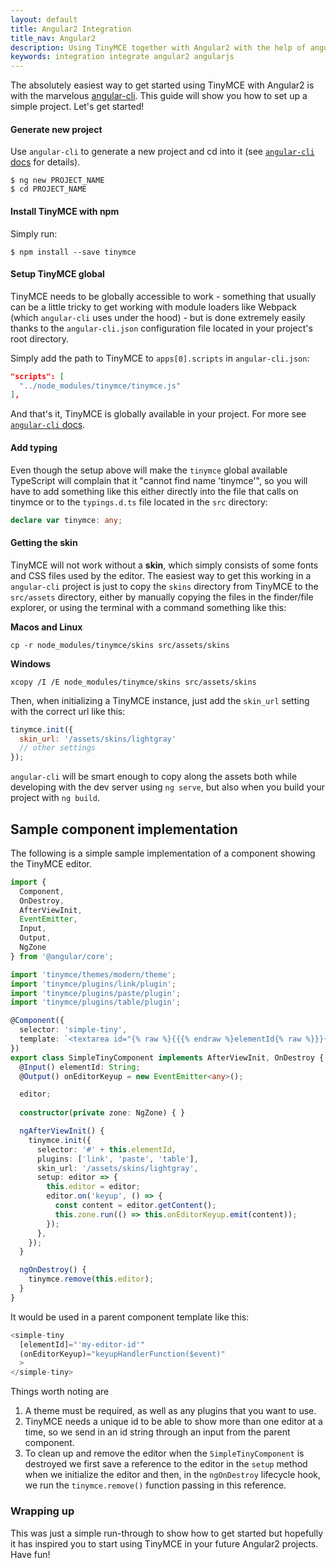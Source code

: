 ```yaml
---
layout: default
title: Angular2 Integration
title_nav: Angular2
description: Using TinyMCE together with Angular2 with the help of angular-cli.
keywords: integration integrate angular2 angularjs
---
```


The absolutely easiest way to get started using TinyMCE with Angular2 is with the marvelous [angular-cli](https://github.com/angular/angular-cli). This guide will show you how to set up a simple project. Let's get started!


#### Generate new project
Use `angular-cli` to generate a new project and cd into it (see [`angular-cli` docs](https://github.com/angular/angular-cli#usage) for details).

```
$ ng new PROJECT_NAME
$ cd PROJECT_NAME
```
#### Install TinyMCE with npm
Simply run:

```
$ npm install --save tinymce
```
#### Setup TinyMCE global
TinyMCE needs to be globally accessible to work - something that usually can be a little tricky to get working with module loaders like Webpack (which `angular-cli` uses under the hood) - but is done extremely easily thanks to the `angular-cli.json` configuration file located in your project's root directory.

Simply add the path to TinyMCE to `apps[0].scripts` in `angular-cli.json`:

```json
"scripts": [
  "../node_modules/tinymce/tinymce.js"
],
```

And that's it, TinyMCE is globally available in your project. For more see [`angular-cli` docs](https://github.com/angular/angular-cli#global-library-installation).

#### Add typing

Even though the setup above will make the `tinymce` global available TypeScript will complain that it "cannot find name 'tinymce'", so you will have to add something like this either directly into the file that calls on tinymce or to the `typings.d.ts` file located in the `src` directory:

```ts
declare var tinymce: any;
```

#### Getting the skin

TinyMCE will not work without a **skin**, which simply consists of some fonts and CSS files used by the editor. The easiest way to get this working in a `angular-cli` project is just to copy the `skins` directory from TinyMCE to the `src/assets` directory, either by manually copying the files in the finder/file explorer, or using the terminal with a command something like this:

**Macos and Linux**

```
cp -r node_modules/tinymce/skins src/assets/skins
```
**Windows**

```
xcopy /I /E node_modules/tinymce/skins src/assets/skins
```

Then, when initializing a TinyMCE instance, just add the `skin_url` setting with the correct url like this:

```js
tinymce.init({
  skin_url: '/assets/skins/lightgray'
  // other settings
});
```


`angular-cli` will be smart enough to copy along the assets both while developing with the dev server using `ng serve`, but also when you build your project with `ng build`.

## Sample component implementation

The following is a simple sample implementation of a component showing the TinyMCE editor.

```ts
import {
  Component,
  OnDestroy,
  AfterViewInit,
  EventEmitter,
  Input,
  Output,
  NgZone
} from '@angular/core';

import 'tinymce/themes/modern/theme';
import 'tinymce/plugins/link/plugin';
import 'tinymce/plugins/paste/plugin';
import 'tinymce/plugins/table/plugin';

@Component({
  selector: 'simple-tiny',
  template: `<textarea id="{% raw %}{{{% endraw %}elementId{% raw %}}}{% endraw %}"></textarea>`
})
export class SimpleTinyComponent implements AfterViewInit, OnDestroy {
  @Input() elementId: String;
  @Output() onEditorKeyup = new EventEmitter<any>();

  editor;
  
  constructor(private zone: NgZone) { }

  ngAfterViewInit() {
    tinymce.init({
      selector: '#' + this.elementId,
      plugins: ['link', 'paste', 'table'],
      skin_url: '/assets/skins/lightgray',
      setup: editor => {
        this.editor = editor;
        editor.on('keyup', () => {
          const content = editor.getContent();
          this.zone.run(() => this.onEditorKeyup.emit(content));
        });
      },
    });
  }

  ngOnDestroy() {
    tinymce.remove(this.editor);
  }
}
```

It would be used in a parent component template like this:

```ts
<simple-tiny
  [elementId]="'my-editor-id'"
  (onEditorKeyup)="keyupHandlerFunction($event)"
  >
</simple-tiny>
```

Things worth noting are

1. A theme must be required, as well as any plugins that you want to use.
2. TinyMCE needs a unique id to be able to show more than one editor at a time, so we send in an id string through an input from the parent component.
3. To clean up and remove the editor when the `SimpleTinyComponent` is destroyed we first save a reference to the editor in the `setup` method when we initialize the editor and then, in the `ngOnDestroy` lifecycle hook, we run the `tinymce.remove()` function passing in this reference.

### Wrapping up

This was just a simple run-through to show how to get started but hopefully it has inspired you to start using TinyMCE in your future Angular2 projects. Have fun!
